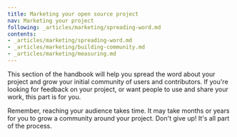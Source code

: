 ```yaml
---
title: Marketing your open source project
nav: Marketing your project
following: _articles/marketing/spreading-word.md
contents:
- _articles/marketing/spreading-word.md
- _articles/marketing/building-community.md
- _articles/marketing/measuring.md
---
```


This section of the handbook will help you spread the word about your project and grow your initial community of users and contributors. If you're looking for feedback on your project, or want people to use and share your work, this part is for you.

Remember, reaching your audience takes time. It may take months or years for you to grow a community around your project. Don't give up! It's all part of the process.
